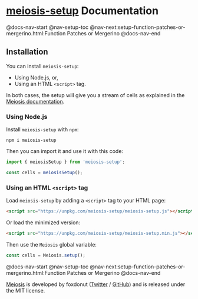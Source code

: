# [meiosis-setup](https://meiosis.js.org/setup) Documentation

@docs-nav-start
@nav-setup-toc
@nav-next:setup-function-patches-or-mergerino.html:Function Patches or Mergerino
@docs-nav-end

## Installation

You can install `meiosis-setup`:

- Using Node.js, or,
- Using an HTML `<script>` tag.

In both cases, the setup will give you a stream of cells as explained in the
[Meiosis documentation](toc.html).

### Using Node.js

Install `meiosis-setup` with `npm`:

```
npm i meiosis-setup
```

Then you can import it and use it with this code:

```js
import { meiosisSetup } from 'meiosis-setup';

const cells = meiosisSetup();
```

### Using an HTML `<script>` tag

Load `meiosis-setup` by adding a `<script>` tag to your HTML page:

```html
<script src="https://unpkg.com/meiosis-setup/meiosis-setup.js"></script>
```

Or load the minimized version:

```html
<script src="https://unpkg.com/meiosis-setup/meiosis-setup.min.js"></script>
```

Then use the `Meiosis` global variable:

```js
const cells = Meiosis.setup();
```

@docs-nav-start
@nav-setup-toc
@nav-next:setup-function-patches-or-mergerino.html:Function Patches or Mergerino
@docs-nav-end

[Meiosis](https://meiosis.js.org) is developed by foxdonut ([Twitter](http://twitter.com/foxdonut00) /
[GitHub](https://github.com/foxdonut)) and is released under the MIT license.
